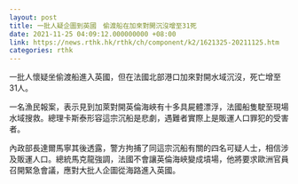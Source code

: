 ```yaml
---
layout: post
title: 一批人疑企圖到英國　偷渡船在加來對開沉沒增至31死
date: 2021-11-25 04:09:12.000000000 +08:00
link: https://news.rthk.hk/rthk/ch/component/k2/1621325-20211125.htm
categories: rthk
---
```


一批人懷疑坐偷渡船進入英國，但在法國北部港口加來對開水域沉沒，死亡增至31人。

一名漁民報案，表示見到加萊對開英倫海峽有十多具屍體漂浮，法國船隻駛至現場水域搜救。總理卡斯泰形容這宗沉船是悲劇，遇難者實際上是販運人口罪犯的受害者。

內政部長達爾馬寧其後透露，警方拘捕了同這宗沉船有關的四名可疑人士，相信涉及販運人口。總統馬克龍強調，法國不會讓英倫海峽變成墳場，他將要求歐洲官員召開緊急會議，應對大批人企圖從海路進入英國。
